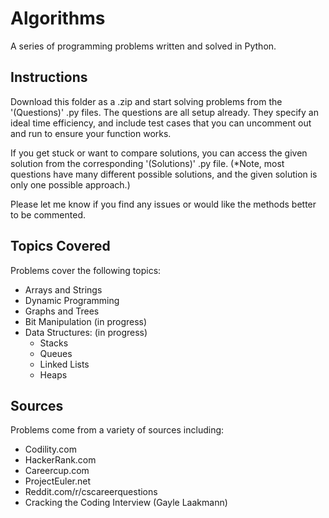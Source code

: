 Algorithms
==========

A series of programming problems written and solved in Python.

Instructions
---------
Download this folder as a .zip and start solving problems from the '(Questions)' .py files.
The questions are all setup already. They specify an ideal time efficiency, and include test cases that you can uncomment out and run to ensure your function works.

If you get stuck or want to compare solutions, you can access the given solution from the corresponding '(Solutions)' .py file. 
(*Note, most questions have many different possible solutions, and the given solution is only one possible approach.)

Please let me know if you find any issues or would like the methods better to be commented.

Topics Covered
--------
Problems cover the following topics:
- Arrays and Strings
- Dynamic Programming
- Graphs and Trees
- Bit Manipulation (in progress)
- Data Structures: (in progress)
  - Stacks
  - Queues
  - Linked Lists
  - Heaps

Sources
--------
Problems come from a variety of sources including:
- Codility.com
- HackerRank.com
- Careercup.com
- ProjectEuler.net
- Reddit.com/r/cscareerquestions
- Cracking the Coding Interview (Gayle Laakmann)


